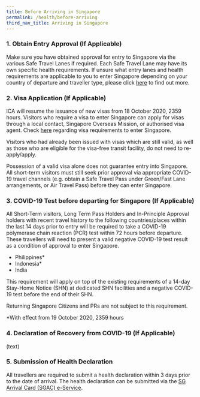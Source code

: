 ```yaml
---
title: Before Arriving in Singapore
permalink: /health/before-arriving
third_nav_title: Arriving in Singapore
---
```


### 1. Obtain Entry Approval (If Applicable)

Make sure you have obtained approval for entry to Singapore via the various Safe Travel Lanes if required. Each Safe Travel Lane may have its own specific health requirements. If unsure what entry lanes and health requirements are applicable to you to enter Singapore depending on your country of departure and traveller type, please click [here](/arriving/overview) to find out more.

### 2. Visa Application (If Applicable)
ICA will resume the issuance of new visas from 18 October 2020, 2359 hours. Visitors who require a visa to enter Singapore can apply for visas through a local contact, Singapore Overseas Mission, or authorised visa agent. Check [here](https://www.ica.gov.sg/visitor/visitor_entryvisa) regarding visa requirements to enter Singapore.

Visitors who had already been issued with visas which are still valid, as well as those who are eligible for the visa-free transit facility, do not need to re-apply/apply.

Possession of a valid visa alone does not guarantee entry into Singapore. All short-term visitors must still seek prior approval via appropriate COVID-19 travel channels (e.g. obtain a Safe Travel Pass under Green/Fast Lane arrangements, or Air Travel Pass) before they can enter Singapore.

### 3. COVID-19 Test before departing for Singapore (If Applicable)
All Short-Term visitors, Long Term Pass Holders and In-Principle Approval holders with recent travel history to the following countries/places within the last 14 days prior to entry will be required to take a COVID-19 polymerase chain reaction (PCR) test within 72 hours before departure. These travellers will need to present a valid negative COVID-19 test result as a condition of approval to enter Singapore.

- Philippines*
- Indonesia*
- India

This requirement will apply on top of the existing requirements of a 14-day Stay-Home Notice (SHN) at dedicated SHN facilities and a negative COVID-19 test before the end of their SHN.

Returning Singapore Citizens and PRs are not subject to this requirement.

*With effect from 19 October 2020, 2359 hours

### 4. Declaration of Recovery from COVID-19 (If Applicable)

(text)

### 5. Submission of Health Declaration

All travellers are required to submit a health declaration within 3 days prior to the date of arrival. The health declaration can be submitted via the [SG Arrival Card (SGAC) e-Service](https://eservices.ica.gov.sg/sgarrivalcard/).


